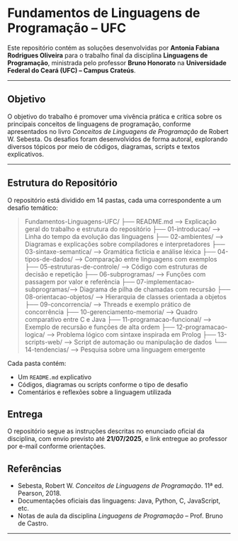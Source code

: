 # Fundamentos de Linguagens de Programação – UFC

Este repositório contém as soluções desenvolvidas por **Antonia Fabiana Rodrigues Oliveira** para o trabalho final da disciplina **Linguagens de Programação**, ministrada pelo professor **Bruno Honorato** na **Universidade Federal do Ceará (UFC) – Campus Crateús**.

---

## Objetivo

O objetivo do trabalho é promover uma vivência prática e crítica sobre os principais conceitos de linguagens de programação, conforme apresentados no livro *Conceitos de Linguagens de Programação* de Robert W. Sebesta. Os desafios foram desenvolvidos de forma autoral, explorando diversos tópicos por meio de códigos, diagramas, scripts e textos explicativos.

---

## Estrutura do Repositório

O repositório está dividido em 14 pastas, cada uma correspondente a um desafio temático:

>Fundamentos-Linguagens-UFC/
├── README.md --> Explicação geral do trabalho e estrutura do repositório
├── 01-introducao/ --> Linha do tempo da evolução das linguagens
├── 02-ambientes/ --> Diagramas e explicações sobre compiladores e interpretadores
├── 03-sintaxe-semantica/ --> Gramática fictícia e análise léxica
├── 04-tipos-de-dados/ --> Comparação entre linguagens com exemplos
├── 05-estruturas-de-controle/ --> Código com estruturas de decisão e repetição
├── 06-subprogramas/ --> Funções com passagem por valor e referência
├── 07-implementacao-subprogramas/--> Diagrama de pilha de chamadas com recursão
├── 08-orientacao-objetos/ --> Hierarquia de classes orientada a objetos
├── 09-concorrencia/ --> Threads e exemplo prático de concorrência
├── 10-gerenciamento-memoria/ --> Quadro comparativo entre C e Java
├── 11-programacao-funcional/ --> Exemplo de recursão e funções de alta ordem
├── 12-programacao-logica/ --> Problema lógico com sintaxe inspirada em Prolog
├── 13-scripts-web/ --> Script de automação ou manipulação de dados
└── 14-tendencias/ --> Pesquisa sobre uma linguagem emergente

Cada pasta contém:
- Um `README.md` explicativo
- Códigos, diagramas ou scripts conforme o tipo de desafio
- Comentários e reflexões sobre a linguagem utilizada

## Entrega

O repositório segue as instruções descritas no enunciado oficial da disciplina, com envio previsto até **21/07/2025**, e link entregue ao professor por e-mail conforme orientações.

## Referências

- Sebesta, Robert W. *Conceitos de Linguagens de Programação*. 11ª ed. Pearson, 2018.
- Documentações oficiais das linguagens: Java, Python, C, JavaScript, etc.
- Notas de aula da disciplina *Linguagens de Programação* – Prof. Bruno de Castro.

---
